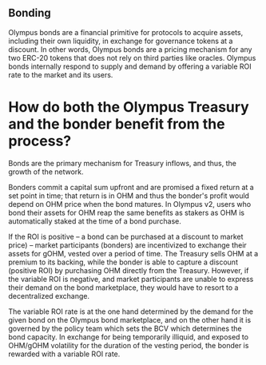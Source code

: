 ## Bonding
Olympus bonds are a financial primitive for protocols to acquire assets, including their own liquidity, in exchange for governance tokens at a discount. In other words, Olympus bonds are a pricing mechanism for any two ERC-20 tokens that does not rely on third parties like oracles. Olympus bonds internally respond to supply and demand by offering a variable ROI rate to the market and its users. 

# How do both the Olympus Treasury and the bonder benefit from the process?
Bonds are the primary mechanism for Treasury inflows, and thus, the growth of the network.

Bonders commit a capital sum upfront and are promised a fixed return at a set point in time; that return is in OHM and thus the bonder's profit would depend on OHM price when the bond matures. In Olympus v2, users who bond their assets for OHM reap the same benefits as stakers as OHM is automatically staked at the time of a bond purchase. 

If the ROI is positive – a bond can be purchased at a discount to market price) – market participants (bonders) are incentivized to exchange their assets for gOHM, vested over a period of time. The Treasury sells OHM at a premium to its backing, while the bonder is able to capture a discount (positive ROI) by purchasing OHM directly from the Treasury. However, if the variable ROI is negative, and market participants are unable to express their demand on the bond marketplace, they would have to resort to a decentralized exchange. 

The variable ROI rate is at the one hand determined by the demand for the given bond on the Olympus bond marketplace, and on the other hand it is governed by the policy team which sets the BCV which determines the bond capacity. In exchange for being temporarily illiquid, and exposed to OHM/gOHM volatility for the duration of the vesting period, the bonder is rewarded with a variable ROI rate. 
